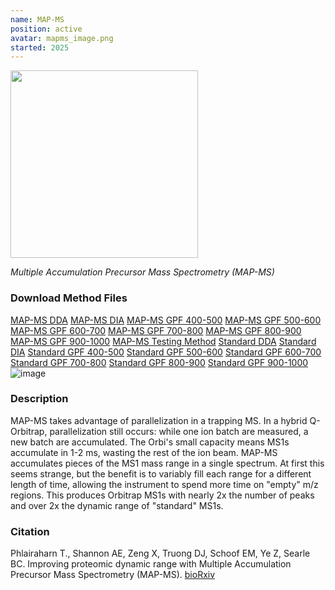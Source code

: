 ```yaml
---
name: MAP-MS
position: active
avatar: mapms_image.png
started: 2025
---
```


<img width="300" src="{{site.baseurl}}/images/resources/{{page.avatar}}" data-action="zoom">

_Multiple Accumulation Precursor Mass Spectrometry (MAP-MS)_

### Download Method Files
[MAP-MS DDA]({{site.baseurl}}/_data/mapms/Exploris_Aurora_25cm_max4uL_6xpDDA_90min_EndWash_BCS.meth)
[MAP-MS DIA]({{site.baseurl}}/_data/mapms/Exploris_Aurora_25cm_max4uL_6xpDIA_16mzst_90min_EndWash_BCS.meth)
[MAP-MS GPF 400-500]({{site.baseurl}}/_data/mapms/Exploris_Aurora_25cm_max4uL_6xpGPFDIA_400to500_4mz_90min_EndWash_BCS.meth)
[MAP-MS GPF 500-600]({{site.baseurl}}/_data/mapms/Exploris_Aurora_25cm_max4uL_6xpGPFDIA_500to600_4mz_90min_EndWash_BCS.meth)
[MAP-MS GPF 600-700]({{site.baseurl}}/_data/mapms/Exploris_Aurora_25cm_max4uL_6xpGPFDIA_600to700_4mz_90min_EndWash_BCS.meth)
[MAP-MS GPF 700-800]({{site.baseurl}}/_data/mapms/Exploris_Aurora_25cm_max4uL_6xpGPFDIA_700to800_4mz_90min_EndWash_BCS.meth)
[MAP-MS GPF 800-900]({{site.baseurl}}/_data/mapms/Exploris_Aurora_25cm_max4uL_6xpGPFDIA_800to900_4mz_90min_EndWash_BCS.meth)
[MAP-MS GPF 900-1000]({{site.baseurl}}/_data/mapms/Exploris_Aurora_25cm_max4uL_6xpGPFDIA_900to1000_4mz_90min_EndWash_BCS.meth)
[MAP-MS Testing Method]({{site.baseurl}}/_data/mapms/Exploris_Aurora_25cm_max4uL_BOX_PRECURSOR_ONLY_fast_90min_EndWash_BCS.meth)
[Standard DDA]({{site.baseurl}}/_data/mapms/Exploris_Aurora_25cm_max4uL_GPFDIA_400to500_4mz_90min_EndWash_BCS.meth)
[Standard DIA]({{site.baseurl}}/_data/mapms/Exploris_Aurora_25cm_max4uL_GPFDIA_500to600_4mz_90min_EndWash_BCS.meth)
[Standard GPF 400-500]({{site.baseurl}}/_data/mapms/Exploris_Aurora_25cm_max4uL_GPFDIA_600to700_4mz_90min_EndWash_BCS.meth)
[Standard GPF 500-600]({{site.baseurl}}/_data/mapms/Exploris_Aurora_25cm_max4uL_GPFDIA_700to800_4mz_90min_EndWash_BCS.meth)
[Standard GPF 600-700]({{site.baseurl}}/_data/mapms/Exploris_Aurora_25cm_max4uL_GPFDIA_800to900_4mz_90min_EndWash_BCS.meth)
[Standard GPF 700-800]({{site.baseurl}}/_data/mapms/Exploris_Aurora_25cm_max4uL_GPFDIA_900to1000_4mz_90min_EndWash_BCS.meth)
[Standard GPF 800-900]({{site.baseurl}}/_data/mapms/Exploris_Aurora_25cm_max4uL_NormDDA_90min_EndWash_BCS.meth)
[Standard GPF 900-1000]({{site.baseurl}}/_data/mapms/Exploris_Aurora_25cm_max4uL_NormDIA_16mzst_90min_EndWash_BCS.meth)![image](https://github.com/user-attachments/assets/7c814807-0a54-4fe0-bf1a-3f45e181bad4)

### Description

MAP-MS takes advantage of parallelization in a trapping MS. In a hybrid Q-Orbitrap, parallelization still occurs: while one ion batch are measured, a new batch are accumulated. The Orbi's small capacity means MS1s accumulate in 1-2 ms, wasting the rest of the ion beam. 
MAP-MS accumulates pieces of the MS1 mass range in a single spectrum. At first this seems strange, but the benefit is to variably fill each range for a different length of time, allowing the instrument to spend more time on "empty" m/z regions.
This produces Orbitrap MS1s with nearly 2x the number of peaks and over 2x the dynamic range of "standard" MS1s. 

### Citation
Phlairaharn T., Shannon AE, Zeng X, Truong DJ, Schoof EM, Ye Z, Searle BC.
Improving proteomic dynamic range with Multiple Accumulation Precursor Mass Spectrometry (MAP-MS). [bioRxiv](https://doi.org/10.1101/2025.05.14.653938)
